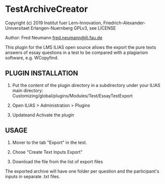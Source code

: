 # TestArchiveCreator

Copyright (c) 2019 Institut fuer Lern-Innovation, Friedrich-Alexander-Universitaet Erlangen-Nuernberg
GPLv3, see LICENSE

Author: Fred Neumann <fred.neumann@ili.fau.de>

This plugin for the LMS ILIAS open source allows the export the pure texts answers of essay questions in a test
to be compared with a plagiarism software, e.g. WCopyfind.

PLUGIN INSTALLATION
-------------------

1. Put the content of the plugin directory in a subdirectory under your ILIAS main directory:
Customizing/global/plugins/Modules/Test/EssayTestExport

2. Open ILIAS > Administration > Plugins

3. Updateand Activate the plugin


USAGE
-----

1. Mover to the tab "Export" in the test.

2. Chose "Create Text Inputs Export"

3. Download the file from the list of export files

The exported archive will have one folder per question and the participant's inputs in separate .txt files.
